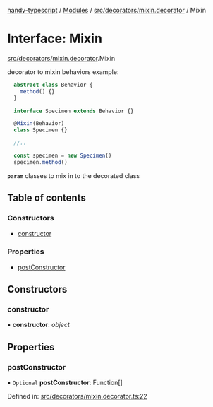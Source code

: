 [handy-typescript](../README.md) / [Modules](../modules.md) / [src/decorators/mixin.decorator](../modules/src_decorators_mixin_decorator.md) / Mixin

# Interface: Mixin

[src/decorators/mixin.decorator](../modules/src_decorators_mixin_decorator.md).Mixin

decorator to mixin behaviors
example:
```typescript
  abstract class Behavior {
    method() {}
  }

  interface Specimen extends Behavior {}

  @Mixin(Behavior)
  class Specimen {}

  //..

  const specimen = new Specimen()
  specimen.method()
```

**`param`** classes to mix in to the decorated class

## Table of contents

### Constructors

- [constructor](src_decorators_mixin_decorator.mixin.md#constructor)

### Properties

- [postConstructor](src_decorators_mixin_decorator.mixin.md#postconstructor)

## Constructors

### constructor

• **constructor**: *object*

## Properties

### postConstructor

• `Optional` **postConstructor**: Function[]

Defined in: [src/decorators/mixin.decorator.ts:22](https://github.com/robbiemu/handy-typescript/blob/02d2b30/src/decorators/mixin.decorator.ts#L22)
